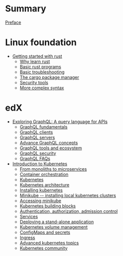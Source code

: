 # Summary

[Preface]()

# Linux foundation

- [Getting started with rust](./lfel1002/syllabus.md)
    - [Why learn rust](./lfel1002/why-learn-rust.md)
    - [Basic rust programs](./lfel1002/basic-rust-programs.md)
    - [Basic troubleshooting](./lfel1002/basic-troubleshooting.md)
    - [The cargo package manager](./lfel1002/cargo-package-manager.md)
    - [Security tools](./lfel1002/security-tools.md)
    - [More complex syntax](./lfel1002/complex-syntax.md)

# edX

- [Exploring GraphQL: A query language for APIs](./lfs141x/syllabus.md)
    - [GraphQL fundamentals](./lfs141x/graphql-fundamentals.md)
    - [GraphQL clients](./lfs141x/clients.md)
    - [GraphQL servers](./lfs141x/servers.md)
    - [Advance GraphQL concepts](./lfs141x/graphql-concepts.md)
    - [GraphQL tools and ecosystem](./lfs141x/tooling-and-ecosystem.md)
    - [GraphQL security](./lfs141x/security.md)
    - [GraphQL FAQs](./lfs141x/common-questions.md)
- [Introduction to Kubernetes](./lfs158x/syllabus.md)
    - [From monoliths to microservices](./lfs158x/from-monoliths-to-microservices.md)
    - [Container orchestration](./lfs158x/container-orchestration.md)
    - [Kubernetes](./lfs158x/kubernetes.md)
    - [Kubernetes architecture](./lfs158x/kubernetes-architecture.md)
    - [Installing kubernetes](./lfs158x/installing-kubernetes.md)
    - [Minikube -- installing local kubernetes clusters](./lfs158x/minikube-installation.md)
    - [Accessing minikube](./lfs158x/accessing-clusters.md)
    - [Kubernetes building blocks](./lfs158x/kubernetes-building-blocks.md)
    - [Authentication, authorization, admission control](./lfs158x/aaa-control.md)
    - [Services](./lfs158x/services.md)
    - [Deploying a stand-alone application]()
    - [Kubernetes volume management]()
    - [ConfigMaps and secrets]()
    - [Ingress]()
    - [Advanced kubernetes topics]()
    - [Kubernetes community]()
